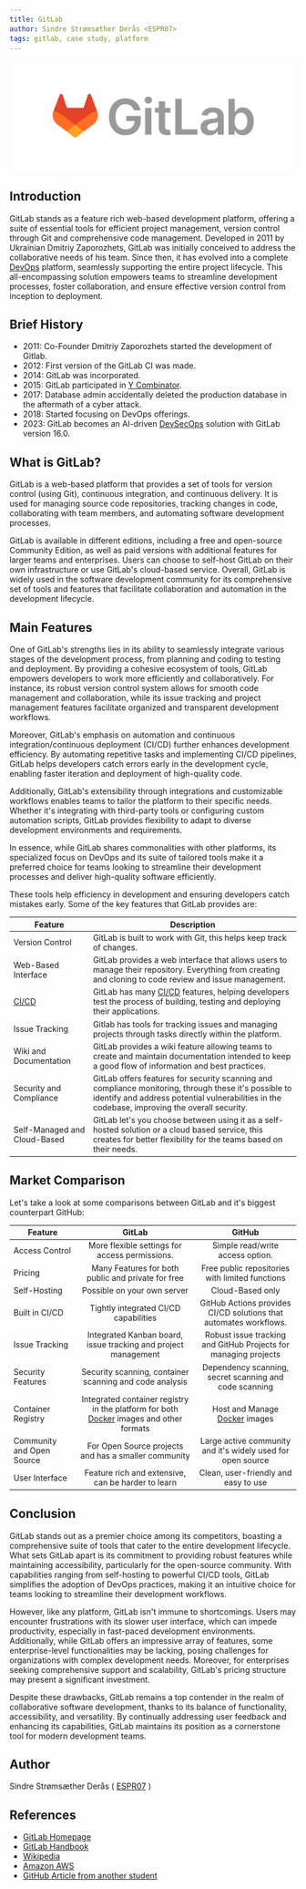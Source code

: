 ```yaml
---
title: GitLab
author: Sindre Strømsæther Derås <ESPR07>
tags: gitlab, case study, platform
---
```


![Gitlab Logo](/src/assets/gitlab/gitlab-logo-200.svg)

## Introduction

GitLab stands as a feature rich web-based development platform, offering a suite of essential tools for efficient project management, version control through Git and comprehensive code management. Developed in 2011 by Ukrainian Dmitriy Zaporozhets, GitLab was initially conceived to address the collaborative needs of his team. Since then, it has evolved into a complete [DevOps](https://about.gitlab.com/topics/devops/) platform, seamlessly supporting the entire project lifecycle. This all-encompassing solution empowers teams to streamline development processes, foster collaboration, and ensure effective version control from inception to deployment. 

## Brief History

- 2011: Co-Founder Dmitriy Zaporozhets started the development of Gitlab.
- 2012: First version of the GitLab CI was made.
- 2014: GitLab was incorporated.
- 2015: GitLab participated in [Y Combinator](https://about.gitlab.com/blog/2015/03/04/gitlab-is-part-of-the-y-combinator-family/).
- 2017: Database admin accidentally deleted the production database in the aftermath of a cyber attack.
- 2018: Started focusing on DevOps offerings.
- 2023: GitLab becomes an AI-driven [DevSecOps](https://aws.amazon.com/what-is/devsecops/) solution with GitLab version 16.0.

## What is GitLab?
GitLab is a web-based platform that provides a set of tools for version control (using Git), continuous integration, and continuous delivery. It is used for managing source code repositories, tracking changes in code, collaborating with team members, and automating software development processes.

GitLab is available in different editions, including a free and open-source Community Edition, as well as paid versions with additional features for larger teams and enterprises. Users can choose to self-host GitLab on their own infrastructure or use GitLab's cloud-based service. Overall, GitLab is widely used in the software development community for its comprehensive set of tools and features that facilitate collaboration and automation in the development lifecycle.

## Main Features

One of GitLab's strengths lies in its ability to seamlessly integrate various stages of the development process, from planning and coding to testing and deployment. By providing a cohesive ecosystem of tools, GitLab empowers developers to work more efficiently and collaboratively. For instance, its robust version control system allows for smooth code management and collaboration, while its issue tracking and project management features facilitate organized and transparent development workflows.

Moreover, GitLab's emphasis on automation and continuous integration/continuous deployment (CI/CD) further enhances development efficiency. By automating repetitive tasks and implementing CI/CD pipelines, GitLab helps developers catch errors early in the development cycle, enabling faster iteration and deployment of high-quality code.

Additionally, GitLab's extensibility through integrations and customizable workflows enables teams to tailor the platform to their specific needs. Whether it's integrating with third-party tools or configuring custom automation scripts, GitLab provides flexibility to adapt to diverse development environments and requirements.

In essence, while GitLab shares commonalities with other platforms, its specialized focus on DevOps and its suite of tailored tools make it a preferred choice for teams looking to streamline their development processes and deliver high-quality software efficiently. 

These tools help efficiency in development and ensuring developers catch mistakes early. Some of the key features that GitLab provides are:


| Feature | Description |
| --- | --- |
| Version Control | GitLab is built to work with Git, this helps keep track of changes. |
| Web-Based Interface | GitLab provides a web interface that allows users to manage their repository. Everything from creating and cloning to code review and issue management. |
| [CI/CD](https://about.gitlab.com/topics/ci-cd/) | GitLab has many [CI/CD](https://about.gitlab.com/topics/ci-cd/) features, helping developers test the process of building, testing and deploying their applications. |
| Issue Tracking | Gitlab has tools for tracking issues and managing projects through tasks directly within the platform. |
| Wiki and Documentation | GitLab provides a wiki feature allowing teams to create and maintain documentation intended to keep a good flow of information and best practices. |
| Security and Compliance | GitLab offers features for security scanning and compliance monitoring, through these it's possible to identify and address potential vulnerabilities in the codebase, improving the overall security. |
| Self-Managed and Cloud-Based | GitLab let's you choose between using it as a self-hosted solution or a cloud based service, this creates for better flexibility for the teams based on their needs. |

## Market Comparison

Let's take a look at some comparisons between GitLab and it's biggest counterpart GitHub:

| Feature | GitLab | GitHub |
|   ---     |  :---: |  :---: |
| Access Control | More flexible settings for access permissions. | Simple read/write access option. |
| Pricing | Many Features for both public and private for free | Free public repositories with limited functions |
| Self-Hosting | Possible on your own server | Cloud-Based only |
| Built in CI/CD | Tightly integrated CI/CD capabilities | GitHub Actions provides CI/CD solutions that automates workflows. |
| Issue Tracking | Integrated Kanban board, issue tracking and project management | Robust issue tracking and GitHub Projects for managing projects | 
| Security Features | Security scanning, container scanning and code analysis | Dependency scanning, secret scanning and code scanning |
| Container Registry | Integrated container registry in the platform for both [Docker](https://aws.amazon.com/docker/) images and other formats | Host and Manage [Docker](https://aws.amazon.com/docker/) images |
| Community and Open Source | For Open Source projects and has a smaller community | Large active community and it's widely used for open source |
| User Interface | Feature rich and extensive, can be harder to learn | Clean, user-friendly and easy to use 

## Conclusion

GitLab stands out as a premier choice among its competitors, boasting a comprehensive suite of tools that cater to the entire development lifecycle. What sets GitLab apart is its commitment to providing robust features while maintaining accessibility, particularly for the open-source community. With capabilities ranging from self-hosting to powerful CI/CD tools, GitLab simplifies the adoption of DevOps practices, making it an intuitive choice for teams looking to streamline their development workflows.

However, like any platform, GitLab isn't immune to shortcomings. Users may encounter frustrations with its slower user interface, which can impede productivity, especially in fast-paced development environments. Additionally, while GitLab offers an impressive array of features, some enterprise-level functionalities may be lacking, posing challenges for organizations with complex development needs. Moreover, for enterprises seeking comprehensive support and scalability, GitLab's pricing structure may present a significant investment.

Despite these drawbacks, GitLab remains a top contender in the realm of collaborative software development, thanks to its balance of functionality, accessibility, and versatility. By continually addressing user feedback and enhancing its capabilities, GitLab maintains its position as a cornerstone tool for modern development teams.

## Author
Sindre Strømsæther Derås ( [ESPR07](https://github.com/ESPR07) )

## References

- [GitLab Homepage](https://gitlab.com)
- [GitLab Handbook](https://handbook.gitlab.com/)
- [Wikipedia](https://en.wikipedia.org/wiki/GitLab)
- [Amazon AWS](https://aws.amazon.com/?nc2=h_lg)
- [GitHub Article from another student](/github/github-case-study)